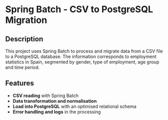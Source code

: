 # Spring Batch - CSV to PostgreSQL Migration

## Description
This project uses Spring Batch to process and migrate data from a CSV file to a PostgreSQL database. The information corresponds to employment statistics in Spain, segmented by gender, type of employment, age group and time period.

## Features

- **CSV reading** with Spring Batch
- **Data transformation and normalisation**
- **Load into PostgreSQL** with an optimised relational schema
- **Error handling and logs** in the processing
